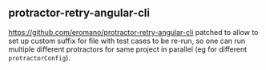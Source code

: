 ## protractor-retry-angular-cli

https://github.com/eromano/protractor-retry-angular-cli patched to allow to set up custom suffix for file with test cases to be re-run, so one can run multiple different protractors for same project in parallel (eg for different `protractorConfig`).
